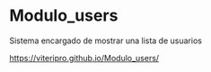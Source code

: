 # Modulo_users
Sistema encargado de mostrar una lista de usuarios



https://viteripro.github.io/Modulo_users/

